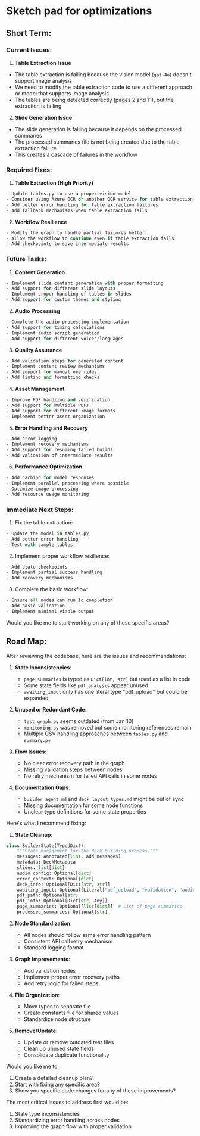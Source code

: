 # Sketch pad for optimizations

## Short Term:

### Current Issues:

1. **Table Extraction Issue**
- The table extraction is failing because the vision model (`gpt-4o`) doesn't support image analysis
- We need to modify the table extraction code to use a different approach or model that supports image analysis
- The tables are being detected correctly (pages 2 and 11), but the extraction is failing

2. **Slide Generation Issue**
- The slide generation is failing because it depends on the processed summaries
- The processed summaries file is not being created due to the table extraction failure
- This creates a cascade of failures in the workflow

### Required Fixes:

1. **Table Extraction (High Priority)**
```python
- Update tables.py to use a proper vision model
- Consider using Azure OCR or another OCR service for table extraction
- Add better error handling for table extraction failures
- Add fallback mechanisms when table extraction fails
```

2. **Workflow Resilience**
```python
- Modify the graph to handle partial failures better
- Allow the workflow to continue even if table extraction fails
- Add checkpoints to save intermediate results
```

### Future Tasks:

1. **Content Generation**
```python
- Implement slide content generation with proper formatting
- Add support for different slide layouts
- Implement proper handling of tables in slides
- Add support for custom themes and styling
```

2. **Audio Processing**
```python
- Complete the audio processing implementation
- Add support for timing calculations
- Implement audio script generation
- Add support for different voices/languages
```

3. **Quality Assurance**
```python
- Add validation steps for generated content
- Implement content review mechanisms
- Add support for manual overrides
- Add linting and formatting checks
```

4. **Asset Management**
```python
- Improve PDF handling and verification
- Add support for multiple PDFs
- Add support for different image formats
- Implement better asset organization
```

5. **Error Handling and Recovery**
```python
- Add error logging
- Implement recovery mechanisms
- Add support for resuming failed builds
- Add validation of intermediate results
```

6. **Performance Optimization**
```python
- Add caching for model responses
- Implement parallel processing where possible
- Optimize image processing
- Add resource usage monitoring
```

### Immediate Next Steps:

1. Fix the table extraction:
```python
- Update the model in tables.py
- Add better error handling
- Test with sample tables
```

2. Implement proper workflow resilience:
```python
- Add state checkpoints
- Implement partial success handling
- Add recovery mechanisms
```

3. Complete the basic workflow:
```python
- Ensure all nodes can run to completion
- Add basic validation
- Implement minimal viable output
```

Would you like me to start working on any of these specific areas?



## Road Map:

After reviewing the codebase, here are the issues and recommendations:

1. **State Inconsistencies**:
   - `page_summaries` is typed as `Dict[int, str]` but used as a list in code
   - Some state fields like `pdf_analysis` appear unused
   - `awaiting_input` only has one literal type "pdf_upload" but could be expanded

2. **Unused or Redundant Code**:
   - `test_graph.py` seems outdated (from Jan 10)
   - `monitoring.py` was removed but some monitoring references remain
   - Multiple CSV handling approaches between `tables.py` and `summary.py`

3. **Flow Issues**:
   - No clear error recovery path in the graph
   - Missing validation steps between nodes
   - No retry mechanism for failed API calls in some nodes

4. **Documentation Gaps**:
   - `builder_agent.md` and `deck_layout_types.md` might be out of sync
   - Missing documentation for some node functions
   - Unclear type definitions for some state properties

Here's what I recommend fixing:

1. **State Cleanup**:
```python
class BuilderState(TypedDict):
    """State management for the deck building process."""
    messages: Annotated[list, add_messages]
    metadata: DeckMetadata
    slides: list[dict]
    audio_config: Optional[dict]
    error_context: Optional[dict]
    deck_info: Optional[Dict[str, str]]
    awaiting_input: Optional[Literal["pdf_upload", "validation", "audio"]]
    pdf_path: Optional[str]
    pdf_info: Optional[Dict[str, Any]]
    page_summaries: Optional[list[dict]]  # List of page summaries
    processed_summaries: Optional[str]
```

2. **Node Standardization**:
   - All nodes should follow same error handling pattern
   - Consistent API call retry mechanism
   - Standard logging format

3. **Graph Improvements**:
   - Add validation nodes
   - Implement proper error recovery paths
   - Add retry logic for failed steps

4. **File Organization**:
   - Move types to separate file
   - Create constants file for shared values
   - Standardize node structure

5. **Remove/Update**:
   - Update or remove outdated test files
   - Clean up unused state fields
   - Consolidate duplicate functionality

Would you like me to:
1. Create a detailed cleanup plan?
2. Start with fixing any specific area?
3. Show you specific code changes for any of these improvements?

The most critical issues to address first would be:
1. State type inconsistencies
2. Standardizing error handling across nodes
3. Improving the graph flow with proper validation
